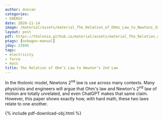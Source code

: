 ```yaml
---
author: duncan
categories:
- ENERGY
date: 2020-11-14
image: /material/assets/material_The_Relation_of_Ohms_Law_to_Newtons_2nd_Law.png
layout: post
pdf: https://tholonia.github.io/material/assets/material_The_Relation_of_Ohms_Law_to_Newtons_2nd_Law.pdf
ptags: [nokwgen-manual]
jday: 23945
tags:
- electricity
- force
- mass
title: The Relation of Ohm’s Law to Newton’s 2nd Law
---
```


In the tholonic model, Newtons 2<sup>nd</sup> law is use across many contexts.  Many physicists and engineers will argue that Ohm's law and Newton's 2<sup>nd</sup> law of motion are totally unrelated, and even ChatGPT makes that same claim.  However, this paper shows exactly how, with hard math, these two laws relate to one another.

<!--more-->

{% include pdf-download-obj.html %}
